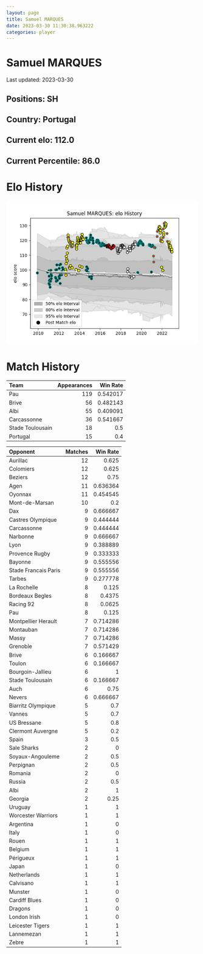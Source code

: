 ```yaml
---  
layout: page  
title: Samuel MARQUES  
date: 2023-03-30 11:30:38.963222  
categories: player  
---
```

# Samuel MARQUES


Last updated: 2023-03-30
## Positions: SH

## Country: Portugal

## Current elo: 112.0

## Current Percentile: 86.0

# Elo History


![elo history](history_SamuelMARQUES.png)
# Match History


| Team             |   Appearances |   Win Rate |
|:-----------------|--------------:|-----------:|
| Pau              |           119 |   0.542017 |
| Brive            |            56 |   0.482143 |
| Albi             |            55 |   0.409091 |
| Carcassonne      |            36 |   0.541667 |
| Stade Toulousain |            18 |   0.5      |
| Portugal         |            15 |   0.4      |

| Opponent             |   Matches |   Win Rate |
|:---------------------|----------:|-----------:|
| Aurillac             |        12 |   0.625    |
| Colomiers            |        12 |   0.625    |
| Beziers              |        12 |   0.75     |
| Agen                 |        11 |   0.636364 |
| Oyonnax              |        11 |   0.454545 |
| Mont-de-Marsan       |        10 |   0.2      |
| Dax                  |         9 |   0.666667 |
| Castres Olympique    |         9 |   0.444444 |
| Carcassonne          |         9 |   0.444444 |
| Narbonne             |         9 |   0.666667 |
| Lyon                 |         9 |   0.388889 |
| Provence Rugby       |         9 |   0.333333 |
| Bayonne              |         9 |   0.555556 |
| Stade Francais Paris |         9 |   0.555556 |
| Tarbes               |         9 |   0.277778 |
| La Rochelle          |         8 |   0.125    |
| Bordeaux Begles      |         8 |   0.4375   |
| Racing 92            |         8 |   0.0625   |
| Pau                  |         8 |   0.125    |
| Montpellier Herault  |         7 |   0.714286 |
| Montauban            |         7 |   0.714286 |
| Massy                |         7 |   0.714286 |
| Grenoble             |         7 |   0.571429 |
| Brive                |         6 |   0.166667 |
| Toulon               |         6 |   0.166667 |
| Bourgoin-Jallieu     |         6 |   1        |
| Stade Toulousain     |         6 |   0.166667 |
| Auch                 |         6 |   0.75     |
| Nevers               |         6 |   0.666667 |
| Biarritz Olympique   |         5 |   0.7      |
| Vannes               |         5 |   0.7      |
| US Bressane          |         5 |   0.8      |
| Clermont Auvergne    |         5 |   0.2      |
| Spain                |         3 |   0.5      |
| Sale Sharks          |         2 |   0        |
| Soyaux-Angouleme     |         2 |   0.5      |
| Perpignan            |         2 |   0.5      |
| Romania              |         2 |   0        |
| Russia               |         2 |   0.5      |
| Albi                 |         2 |   1        |
| Georgia              |         2 |   0.25     |
| Uruguay              |         1 |   1        |
| Worcester Warriors   |         1 |   1        |
| Argentina            |         1 |   0        |
| Italy                |         1 |   0        |
| Rouen                |         1 |   1        |
| Belgium              |         1 |   1        |
| Périgueux            |         1 |   1        |
| Japan                |         1 |   0        |
| Netherlands          |         1 |   1        |
| Calvisano            |         1 |   1        |
| Munster              |         1 |   0        |
| Cardiff Blues        |         1 |   0        |
| Dragons              |         1 |   0        |
| London Irish         |         1 |   0        |
| Leicester Tigers     |         1 |   1        |
| Lannemezan           |         1 |   1        |
| Zebre                |         1 |   1        |